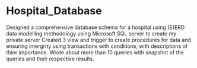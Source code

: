 # Hospital_Database
Designed a comprehensive database schema for a hospital using (E)ERD data modelling methodology using Microsoft SQL server to create my private server
Created 3 view and trigger to create procedures for data and ensuring intergrity using transactions with conditions, with descriptions of thier importance.
Wrote about more than 10 queries with snapshot of the queries and their respective results.
